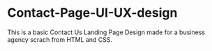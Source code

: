 # Contact-Page-UI-UX-design
This is a basic Contact Us Landing Page Design made for a business agency scrach from HTML and CSS. 
